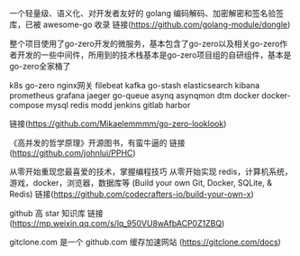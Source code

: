 一个轻量级、语义化、对开发者友好的 golang 编码解码、加密解密和签名验签库，已被 awesome-go 收录
链接(https://github.com/golang-module/dongle)



整个项目使用了go-zero开发的微服务，基本包含了go-zero以及相关go-zero作者开发的一些中间件，所用到的技术栈基本是go-zero项目组的自研组件，基本是go-zero全家桶了

k8s
go-zero
nginx网关
filebeat
kafka
go-stash
elasticsearch
kibana
prometheus
grafana
jaeger
go-queue
asynq
asynqmon
dtm
docker
docker-compose
mysql
redis
modd
jenkins
gitlab
harbor

链接(https://github.com/Mikaelemmmm/go-zero-looklook)



《高并发的哲学原理》开源图书，有蛮牛逼的
链接(https://github.com/johnlui/PPHC)



从零开始重现您最喜爱的技术，掌握编程技巧
从零开始实现 redis，计算机系统，游戏，docker，浏览器，数据库等
(Build your own Git, Docker, SQLite, & Redis)
链接(https://github.com/codecrafters-io/build-your-own-x)



github 高 star 知识库
链接(https://mp.weixin.qq.com/s/lq_950VU8wAfbACP0Z1ZBQ)



​gitclone.com 是一个 github.com 缓存加速网站
(https://gitclone.com/docs)

